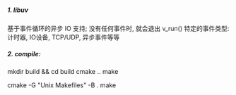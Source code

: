 ##### 1. libuv
基于事件循环的异步 IO 支持;
没有任何事件时, 就会退出 v_run()
特定的事件类型:计时器, IO设备, TCP/UDP, 异步事件等等


##### 2. compile:
mkdir build && cd build
cmake ..
make

cmake -G "Unix Makefiles" -B .
make
